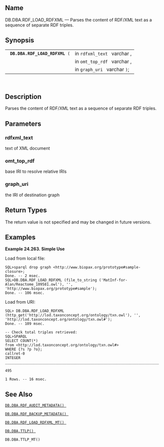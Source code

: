 <div>

<div>

</div>

<div>

## Name

DB.DBA.RDF_LOAD_RDFXML — Parses the content of RDF/XML text as a
sequence of separate RDF triples.

</div>

<div>

## Synopsis

<div>

|                                     |                              |
|-------------------------------------|------------------------------|
| ` `**`DB.DBA.RDF_LOAD_RDFXML`**` (` | in `rdfxml_text ` varchar ,  |
|                                     | in `omt_top_rdf ` varchar ,  |
|                                     | in `graph_uri ` varchar `)`; |

<div>

 

</div>

</div>

</div>

<div>

## Description

Parses the content of RDF/XML text as a sequence of separate RDF
triples.

</div>

<div>

## Parameters

<div>

### rdfxml_text

text of XML document

</div>

<div>

### omt_top_rdf

base IRI to resolve relative IRIs

</div>

<div>

### graph_uri

the IRI of destination graph

</div>

</div>

<div>

## Return Types

The return value is not specified and may be changed in future versions.

</div>

<div>

## Examples

<div>

**Example 24.263. Simple Use**

<div>

Load from local file:

``` screen
SQL>sparql drop graph <http://www.biopax.org/prototype#sample-closure>;
Done. -- 2 msec.
SQL>DB.DBA.RDF_LOAD_RDFXML (file_to_string ('MatInf-for-Alan/Reactome_109581.owl'), '', 'http://www.biopax.org/prototype#sample');
Done. -- 106 msec.
```

Load from URI:

``` screen
SQL> DB.DBA.RDF_LOAD_RDFXML (http_get('http://lod.taxonconcept.org/ontology/txn.owl'), '', 'http://lod.taxonconcept.org/ontology/txn.owl#');
Done. -- 109 msec.

-- Check total triples retrieved:
SQL>SPARQL
SELECT COUNT(*)
from <http://lod.taxonconcept.org/ontology/txn.owl#>
WHERE {?s ?p ?o};
callret-0
INTEGER
_______________________________________________________________________________

495

1 Rows. -- 16 msec.
```

</div>

</div>

  

</div>

<div>

## See Also

<a href="fn_rdf_audit_metadata.html" class="link"
title="DB.DBA.RDF_AUDIT_METADATA"><code
class="function">DB.DBA.RDF_AUDIT_METADATA() </code></a>

<a href="fn_rdf_backup_metadata.html" class="link"
title="DB.DBA.RDF_BACKUP_METADATA"><code
class="function">DB.DBA.RDF_BACKUP_METADATA() </code></a>

<a href="fn_rdf_load_rdfxml_mt.html" class="link"
title="DB.DBA.RDF_LOAD_RDFXML_MT"><code
class="function">DB.DBA.RDF_LOAD_RDFXML_MT() </code></a>

<a href="fn_ttlp.html" class="link" title="DB.DBA.TTLP"><code
class="function">DB.DBA.TTLP() </code></a>

`DB.DBA.TTLP_MT() `

</div>

</div>
